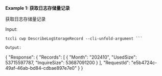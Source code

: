 **Example 1: 获取日志存储量记录**

获取日志存储量记录

Input: 

```
tccli cwp DescribeLogStorageRecord --cli-unfold-argument ```

Output: 
```
{
    "Response": {
        "Records": [
            {
                "Month": "202410",
                "UsedSize": 53715597787,
                "InquireSize": 53687091200
            }
        ],
        "RequestId": "e5b4724c-49af-46ab-bd84-cdbae897e7e0"
    }
}
```

